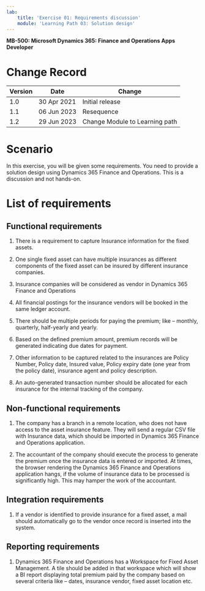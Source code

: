 ```yaml
---
lab:
    title: 'Exercise 01: Requirements discussion'
    module: 'Learning Path 03: Solution design'
---
```


**MB-500: Microsoft Dynamics 365: Finance and Operations Apps Developer**


Change Record
=============

| Version | Date        | Change                                                                                                                                                                                           |
|---------|-------------|--------------------------------------------------------------------------------------------------------------------------------------------------------------------------------------------------|
| 1.0     | 30 Apr 2021 | Initial release                                                                                                                                                                                  |
| 1.1     | 06 Jun 2023 | Resequence                                                                                                                                                                                  |
| 1.2     | 29 Jun 2023 | Change Module to Learning path                                                                                                                                                                                  |


Scenario
========

In this exercise, you will be given some requirements. You need to provide a
solution design using Dynamics 365 Finance and Operations. This is a discussion
and not hands-on.

List of requirements
====================

Functional requirements
-----------------------

1.  There is a requirement to capture Insurance information for the fixed
    assets.

2.  One single fixed asset can have multiple insurances as different components
    of the fixed asset can be insured by different insurance companies.

3.  Insurance companies will be considered as vendor in Dynamics 365 Finance and
    Operations

4.  All financial postings for the insurance vendors will be booked in the same
    ledger account.

5.  There should be multiple periods for paying the premium; like – monthly,
    quarterly, half-yearly and yearly.

6.  Based on the defined premium amount, premium records will be generated
    indicating due dates for payment.

7.  Other information to be captured related to the insurances are Policy
    Number, Policy date, Insured value, Policy expiry date (one year from the
    policy date), insurance agent and policy description.

8.  An auto-generated transaction number should be allocated for each insurance
    for the internal tracking of the company.

Non-functional requirements
---------------------------

1.  The company has a branch in a remote location, who does not have access to
    the asset insurance feature. They will send a regular CSV file with
    Insurance data, which should be imported in Dynamics 365 Finance and
    Operations application.

2.  The accountant of the company should execute the process to generate the
    premium once the insurance data is entered or imported. At times, the
    browser rendering the Dynamics 365 Finance and Operations application hangs,
    if the volume of insurance data to be processed is significantly high. This
    may hamper the work of the accountant.

Integration requirements
------------------------

1.  If a vendor is identified to provide insurance for a fixed asset, a mail
    should automatically go to the vendor once record is inserted into the
    system.

Reporting requirements
----------------------

1.  Dynamics 365 Finance and Operations has a Workspace for Fixed Asset
    Management. A tile should be added in that workspace which will show a BI
    report displaying total premium paid by the company based on several
    criteria like – dates, insurance vendor, fixed asset location etc.
